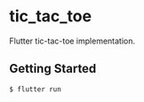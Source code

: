 # tic_tac_toe

Flutter tic-tac-toe implementation.

## Getting Started

```terminal
$ flutter run
```